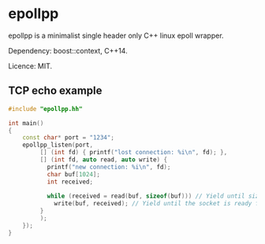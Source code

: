 # epollpp

epollpp is a minimalist single header only C++ linux epoll wrapper.

Dependency: boost::context, C++14.

Licence: MIT.

## TCP echo example

```c++
#include "epollpp.hh"

int main()
{
    const char* port = "1234";
    epollpp_listen(port,
         [] (int fd) { printf("lost connection: %i\n", fd); },
         [] (int fd, auto read, auto write) {
           printf("new connection: %i\n", fd);
           char buf[1024];
           int received;
           
           while (received = read(buf, sizeof(buf))) // Yield until sizeof(buf) new bytes get read from the socket.
             write(buf, received); // Yield until the socket is ready for a new data write.
         }
         );
    });
}
```
